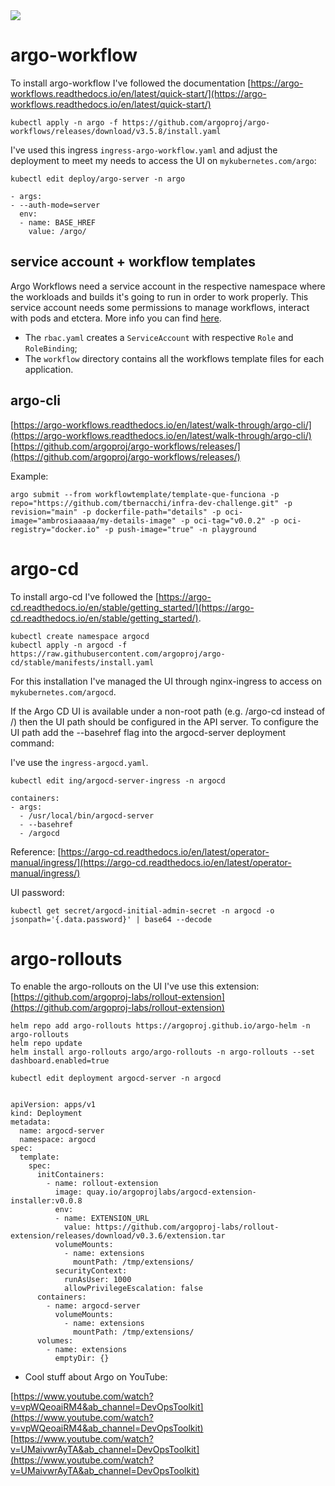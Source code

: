 <div align=>
	<img align="center" src=../.github/assets/img/argo.png>
</div> 

# argo-workflow 

To install argo-workflow I've followed the documentation [https://argo-workflows.readthedocs.io/en/latest/quick-start/](https://argo-workflows.readthedocs.io/en/latest/quick-start/)

```
kubectl apply -n argo -f https://github.com/argoproj/argo-workflows/releases/download/v3.5.8/install.yaml
```

I've used this ingress `ingress-argo-workflow.yaml` and adjust the deployment to meet my needs to access the UI on `mykubernetes.com/argo`: 

```
kubectl edit deploy/argo-server -n argo
```

```
- args:
- --auth-mode=server
  env:
  - name: BASE_HREF
    value: /argo/
```


## service account + workflow templates

Argo Workflows need a service account in the respective namespace where the workloads and builds it's going to run in order to work properly. This service account needs some permissions to manage workflows, interact with pods and etctera. More info you can find [here](https://argo-workflows.readthedocs.io/en/latest/service-accounts/).

* The `rbac.yaml` creates a `ServiceAccount` with respective `Role` and `RoleBinding`; 
* The `workflow` directory contains all the workflows template files for each application.


## argo-cli
[https://argo-workflows.readthedocs.io/en/latest/walk-through/argo-cli/](https://argo-workflows.readthedocs.io/en/latest/walk-through/argo-cli/)<br>
[https://github.com/argoproj/argo-workflows/releases/](https://github.com/argoproj/argo-workflows/releases/) 

Example:

```
argo submit --from workflowtemplate/template-que-funciona -p repo="https://github.com/tbernacchi/infra-dev-challenge.git" -p revision="main" -p dockerfile-path="details" -p oci-image="ambrosiaaaaa/my-details-image" -p oci-tag="v0.0.2" -p oci-registry="docker.io" -p push-image="true" -n playground
```

# argo-cd

To install argo-cd I've followed the [https://argo-cd.readthedocs.io/en/stable/getting_started/](https://argo-cd.readthedocs.io/en/stable/getting_started/).

```
kubectl create namespace argocd
kubectl apply -n argocd -f https://raw.githubusercontent.com/argoproj/argo-cd/stable/manifests/install.yaml
```
For this installation I've managed the UI through nginx-ingress to access on `mykubernetes.com/argocd`.

If the Argo CD UI is available under a non-root path (e.g. /argo-cd instead of /) then the UI path should be configured in the API server. To configure the UI path add the --basehref flag into the argocd-server deployment command:

I've use the `ingress-argocd.yaml`.

```
kubectl edit ing/argocd-server-ingress -n argocd
```

```
containers:
- args:
  - /usr/local/bin/argocd-server
  - --basehref
  - /argocd
```

Reference:
[https://argo-cd.readthedocs.io/en/latest/operator-manual/ingress/](https://argo-cd.readthedocs.io/en/latest/operator-manual/ingress/)

UI password: 

```
kubectl get secret/argocd-initial-admin-secret -n argocd -o jsonpath='{.data.password}' | base64 --decode
```

# argo-rollouts

To enable the argo-rollouts on the UI I've use this extension: [https://github.com/argoproj-labs/rollout-extension](https://github.com/argoproj-labs/rollout-extension)

```
helm repo add argo-rollouts https://argoproj.github.io/argo-helm -n argo-rollouts
helm repo update
helm install argo-rollouts argo/argo-rollouts -n argo-rollouts --set dashboard.enabled=true
```

```
kubectl edit deployment argocd-server -n argocd
```

```

apiVersion: apps/v1
kind: Deployment
metadata:
  name: argocd-server
  namespace: argocd
spec:
  template:
    spec:
      initContainers:
        - name: rollout-extension
          image: quay.io/argoprojlabs/argocd-extension-installer:v0.0.8
          env:
          - name: EXTENSION_URL
            value: https://github.com/argoproj-labs/rollout-extension/releases/download/v0.3.6/extension.tar
          volumeMounts:
            - name: extensions
              mountPath: /tmp/extensions/
          securityContext:
            runAsUser: 1000
            allowPrivilegeEscalation: false
      containers:
        - name: argocd-server
          volumeMounts:
            - name: extensions
              mountPath: /tmp/extensions/
      volumes:
        - name: extensions
          emptyDir: {}
```

* Cool stuff about Argo on YouTube:

[https://www.youtube.com/watch?v=vpWQeoaiRM4&ab_channel=DevOpsToolkit](https://www.youtube.com/watch?v=vpWQeoaiRM4&ab_channel=DevOpsToolkit)<br>
[https://www.youtube.com/watch?v=UMaivwrAyTA&ab_channel=DevOpsToolkit](https://www.youtube.com/watch?v=UMaivwrAyTA&ab_channel=DevOpsToolkit)
